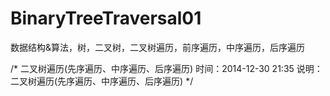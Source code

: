 # BinaryTreeTraversal01
数据结构&amp;算法，树，二叉树，二叉树遍历，前序遍历，中序遍历，后序遍历

/*
二叉树遍历(先序遍历、中序遍历、后序遍历)
时间：2014-12-30 21:35
说明： 二叉树遍历(先序遍历、中序遍历、后序遍历)
*/
